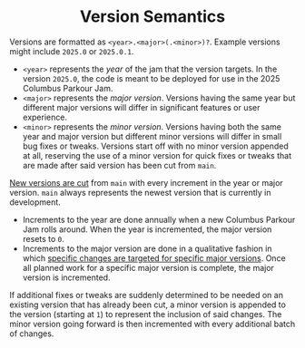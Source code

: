 <h1 align="center">Version Semantics</h1>

Versions are formatted as `<year>.<major>(.<minor>)?`. Example versions might include `2025.0` or `2025.0.1`.

- `<year>` represents the _year_ of the jam that the version targets. In the version `2025.0`, the code is meant 
  to be deployed for use in the 2025 Columbus Parkour Jam.
- `<major>` represents the _major version_. Versions having the same year but different major versions will differ
  in significant features or user experience.
- `<minor>` represents the _minor version_. Versions having both the same year and major version but different
  minor versions will differ in small bug fixes or tweaks. Versions start off with no minor version appended
  at all, reserving the use of a minor version for quick fixes or tweaks that are made after said version has
  been cut from `main`.

[New versions are cut](version-cutting.md) from `main` with every increment in the year or major version. `main` always 
represents the newest version that is currently in development.

- Increments to the year are done annually when a new Columbus Parkour Jam rolls around. When the year is incremented,
  the major version resets to `0`.
- Increments to the major version are done in a qualitative fashion in which 
  [specific changes are targeted for specific major versions](planning.md). Once all planned work for a specific major 
  version is complete, the major version is incremented.

If additional fixes or tweaks are suddenly determined to be needed on an existing version that has already been cut, 
a minor version is appended to the version (starting at `1`) to represent the inclusion of said changes. The
minor version going forward is then incremented with every additional batch of changes.
